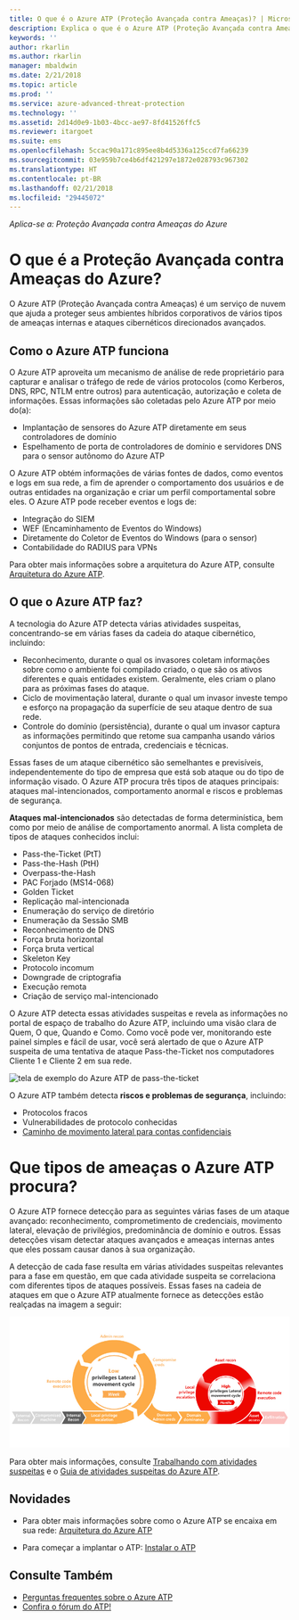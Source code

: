 ```yaml
---
title: O que é o Azure ATP (Proteção Avançada contra Ameaças)? | Microsoft Docs
description: Explica o que é o Azure ATP (Proteção Avançada contra Ameaças) e os tipos de atividades suspeitas que ele pode detectar
keywords: ''
author: rkarlin
ms.author: rkarlin
manager: mbaldwin
ms.date: 2/21/2018
ms.topic: article
ms.prod: ''
ms.service: azure-advanced-threat-protection
ms.technology: ''
ms.assetid: 2d14d0e9-1b03-4bcc-ae97-8fd41526ffc5
ms.reviewer: itargoet
ms.suite: ems
ms.openlocfilehash: 5ccac90a171c895ee8b4d5336a125ccd7fa66239
ms.sourcegitcommit: 03e959b7ce4b6df421297e1872e028793c967302
ms.translationtype: HT
ms.contentlocale: pt-BR
ms.lasthandoff: 02/21/2018
ms.locfileid: "29445072"
---
```

*Aplica-se a: Proteção Avançada contra Ameaças do Azure*


# <a name="what-is-azure-advanced-threat-protection"></a>O que é a Proteção Avançada contra Ameaças do Azure?
O Azure ATP (Proteção Avançada contra Ameaças) é um serviço de nuvem que ajuda a proteger seus ambientes híbridos corporativos de vários tipos de ameaças internas e ataques cibernéticos direcionados avançados.

## <a name="how-azure-atp-works"></a>Como o Azure ATP funciona

O Azure ATP aproveita um mecanismo de análise de rede proprietário para capturar e analisar o tráfego de rede de vários protocolos (como Kerberos, DNS, RPC, NTLM entre outros) para autenticação, autorização e coleta de informações. Essas informações são coletadas pelo Azure ATP por meio do(a):

-   Implantação de sensores do Azure ATP diretamente em seus controladores de domínio
-   Espelhamento de porta de controladores de domínio e servidores DNS para o sensor autônomo do Azure ATP

O Azure ATP obtém informações de várias fontes de dados, como eventos e logs em sua rede, a fim de aprender o comportamento dos usuários e de outras entidades na organização e criar um perfil comportamental sobre eles.
O Azure ATP pode receber eventos e logs de:

-   Integração do SIEM
-   WEF (Encaminhamento de Eventos do Windows)
-   Diretamente do Coletor de Eventos do Windows (para o sensor)
-   Contabilidade do RADIUS para VPNs


Para obter mais informações sobre a arquitetura do Azure ATP, consulte [Arquitetura do Azure ATP](atp-architecture.md).

## <a name="what-does-azure-atp-do"></a>O que o Azure ATP faz?

A tecnologia do Azure ATP detecta várias atividades suspeitas, concentrando-se em várias fases da cadeia do ataque cibernético, incluindo:

-   Reconhecimento, durante o qual os invasores coletam informações sobre como o ambiente foi compilado criado, o que são os ativos diferentes e quais entidades existem. Geralmente, eles criam o plano para as próximas fases do ataque.
-   Ciclo de movimentação lateral, durante o qual um invasor investe tempo e esforço na propagação da superfície de seu ataque dentro de sua rede.
-   Controle do domínio (persistência), durante o qual um invasor captura as informações permitindo que retome sua campanha usando vários conjuntos de pontos de entrada, credenciais e técnicas. 

Essas fases de um ataque cibernético são semelhantes e previsíveis, independentemente do tipo de empresa que está sob ataque ou do tipo de informação visado.
O Azure ATP procura três tipos de ataques principais: ataques mal-intencionados, comportamento anormal e riscos e problemas de segurança.

**Ataques mal-intencionados** são detectadas de forma determinística, bem como por meio de análise de comportamento anormal. A lista completa de tipos de ataques conhecidos inclui:

-   Pass-the-Ticket (PtT)
-   Pass-the-Hash (PtH)
-   Overpass-the-Hash
-   PAC Forjado (MS14-068)
-   Golden Ticket
-   Replicação mal-intencionada
-   Enumeração do serviço de diretório
-   Enumeração da Sessão SMB
-   Reconhecimento de DNS
-   Força bruta horizontal 
-   Força bruta vertical
-   Skeleton Key
-   Protocolo incomum
-   Downgrade de criptografia
-   Execução remota
-   Criação de serviço mal-intencionado


O Azure ATP detecta essas atividades suspeitas e revela as informações no portal de espaço de trabalho do Azure ATP, incluindo uma visão clara de Quem, O que, Quando e Como. Como você pode ver, monitorando este painel simples e fácil de usar, você será alertado de que o Azure ATP suspeita de uma tentativa de ataque Pass-the-Ticket nos computadores Cliente 1 e Cliente 2 em sua rede.

 ![tela de exemplo do Azure ATP de pass-the-ticket](media/pass-the-ticket-sa.png)


O Azure ATP também detecta **riscos e problemas de segurança**, incluindo:

-   Protocolos fracos
-   Vulnerabilidades de protocolo conhecidas
-   [Caminho de movimento lateral para contas confidenciais](use-case-lateral-movement-path.md)

# <a name="what-threats-does-azure-atp-look-for"></a>Que tipos de ameaças o Azure ATP procura?

O Azure ATP fornece detecção para as seguintes várias fases de um ataque avançado: reconhecimento, comprometimento de credenciais, movimento lateral, elevação de privilégios, predominância de domínio e outros. Essas detecções visam detectar ataques avançados e ameaças internas antes que eles possam causar danos à sua organização.

A detecção de cada fase resulta em várias atividades suspeitas relevantes para a fase em questão, em que cada atividade suspeita se correlaciona com diferentes tipos de ataques possíveis.
Essas fases na cadeia de ataques em que o Azure ATP atualmente fornece as detecções estão realçadas na imagem a seguir:

![O Azure ATP se concentra na atividade lateral da cadeia de ataque](media/attack-kill-chain-small.jpg)


Para obter mais informações, consulte [Trabalhando com atividades suspeitas](working-with-suspicious-activities.md) e o [Guia de atividades suspeitas do Azure ATP](suspicious-activity-guide.md).

## <a name="whats-next"></a>Novidades

-   Para obter mais informações sobre como o Azure ATP se encaixa em sua rede: [Arquitetura do Azure ATP](atp-architecture.md)

-   Para começar a implantar o ATP: [Instalar o ATP](install-atp-step1.md)


## <a name="see-also"></a>Consulte Também
- [Perguntas frequentes sobre o Azure ATP](atp-technical-faq.md)
- [Confira o fórum do ATP!](https://aka.ms/azureatpcommunity)